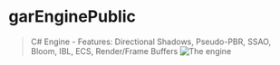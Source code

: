 # garEnginePublic
> C# Engine - Features: Directional Shadows, Pseudo-PBR, SSAO, Bloom, IBL, ECS, Render/Frame Buffers
![The engine](https://i.imgur.com/jolTFLE.png)
